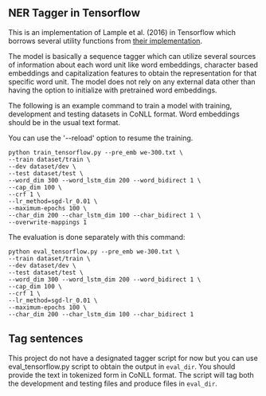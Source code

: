
## NER Tagger in Tensorflow

This is an implementation of Lample et al. (2016) in Tensorflow which borrows several utility functions
from [their implementation](https://github.com/glample/tagger).

The model is basically a sequence tagger which can utilize several sources of information about
each word unit like word embeddings, character based embeddings and capitalization features to obtain
the representation for that specific word unit. The model does not rely on any external data other
than having the option to initialize with pretrained word embeddings.

The following is an example command to train a model with training, development and testing datasets in
CoNLL format. Word embeddings should be in the usual text format.

You can use the '--reload' option to resume the training.

```
python train_tensorflow.py --pre_emb we-300.txt \
--train dataset/train \
--dev dataset/dev \
--test dataset/test \
--word_dim 300 --word_lstm_dim 200 --word_bidirect 1 \
--cap_dim 100 \
--crf 1 \
--lr_method=sgd-lr_0.01 \
--maximum-epochs 100 \
--char_dim 200 --char_lstm_dim 100 --char_bidirect 1 \
--overwrite-mappings 1
```

The evaluation is done separately with this command:

```
python eval_tensorflow.py --pre_emb we-300.txt \
--train dataset/train \
--dev dataset/dev \
--test dataset/test \
--word_dim 300 --word_lstm_dim 200 --word_bidirect 1 \
--cap_dim 100 \
--crf 1 \
--lr_method=sgd-lr_0.01 \
--maximum-epochs 100 \
--char_dim 200 --char_lstm_dim 100 --char_bidirect 1
```

## Tag sentences

This project do not have a designated tagger script for now but you can use eval_tensorflow.py script
to obtain the output in `eval_dir`. You should provide the text in tokenized form in CoNLL format.
The script will tag both the development and testing files and produce files in `eval_dir`.